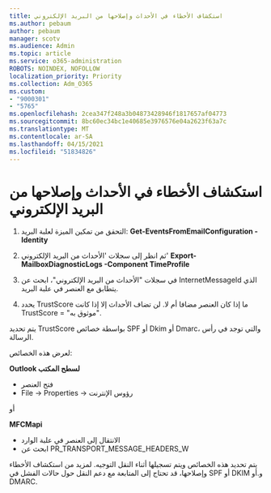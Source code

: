 ```yaml
---
title: استكشاف الأخطاء في الأحداث وإصلاحها من البريد الإلكتروني
ms.author: pebaum
author: pebaum
manager: scotv
ms.audience: Admin
ms.topic: article
ms.service: o365-administration
ROBOTS: NOINDEX, NOFOLLOW
localization_priority: Priority
ms.collection: Adm_O365
ms.custom:
- "9000301"
- "5765"
ms.openlocfilehash: 2cea347f248a3b04873428946f1817657af04773
ms.sourcegitcommit: 8bc60ec34bc1e40685e3976576e04a2623f63a7c
ms.translationtype: MT
ms.contentlocale: ar-SA
ms.lasthandoff: 04/15/2021
ms.locfileid: "51834826"
---
```

# <a name="troubleshooting-events-from-email"></a>استكشاف الأخطاء في الأحداث وإصلاحها من البريد الإلكتروني

1. التحقق من تمكين الميزة لعلبة البريد: **Get-EventsFromEmailConfiguration -Identity <mailbox>**

2. ثم انظر إلى سجلات 'الأحداث من البريد الإلكتروني' **Export-MailboxDiagnosticLogs <mailbox> -Component TimeProfile**

3. في سجلات "الأحداث من البريد الإلكتروني"، ابحث عن InternetMessageId الذي يتطابق مع العنصر في علبة البريد.  

4. يحدد TrustScore ما إذا كان العنصر مضافا أم لا. لن تضاف الأحداث إلا إذا كانت TrustScore = "موثوق به".

يتم تحديد TrustScore بواسطة خصائص SPF أو Dkim أو Dmarc، والتي توجد في رأس الرسالة.

لعرض هذه الخصائص:

**Outlook لسطح المكتب**

- فتح العنصر
- File -> Properties -> رؤوس الإنترنت

أو

**MFCMapi**

- الانتقال إلى العنصر في علبة الوارد
- ابحث عن PR_TRANSPORT_MESSAGE_HEADERS_W

يتم تحديد هذه الخصائص ويتم تسجيلها أثناء النقل التوجيه. لمزيد من استكشاف الأخطاء وإصلاحها، قد تحتاج إلى المتابعة مع دعم النقل حول حالات الفشل في SPF أو DKIM و.أو DMARC.